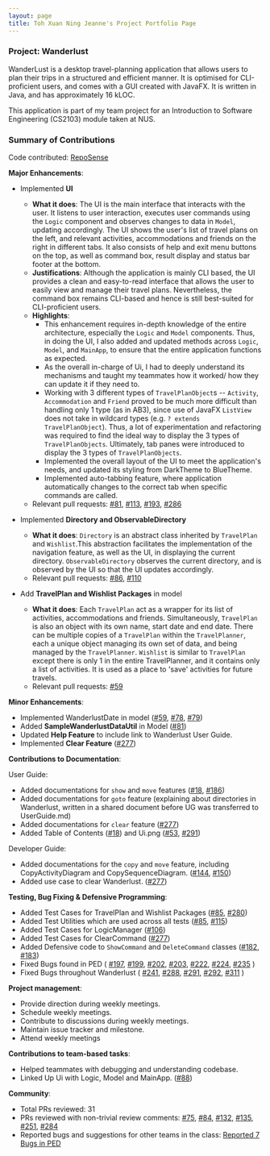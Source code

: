 ```yaml
---
layout: page
title: Toh Xuan Ning Jeanne's Project Portfolio Page
---
```


### Project: Wanderlust

WanderLust is a desktop travel-planning application that allows users to plan their trips in a structured and efficient manner.
It is optimised for CLI-proficient users, and comes with a GUI created with JavaFX.
It is written in Java, and has approximately 16 kLOC.

This application is part of my team project for an Introduction to Software Engineering (CS2103) module taken at NUS.

### Summary of Contributions

Code contributed: [RepoSense](https://nus-cs2103-ay2021s1.github.io/tp-dashboard/#breakdown=true&search=jeannetoh99)

**Major Enhancements**:
- Implemented **UI**
    - **What it does**: The UI is the main interface that interacts with the user. It listens to user interaction,
          executes user commands using the `Logic` component and observes changes to data in `Model`, updating
          accordingly. The UI shows the user's list of travel plans on the left, and relevant activities, accommodations
          and friends on the right in different tabs. It also consists of help and exit menu buttons on the top, as
          well as command box, result display and status bar footer at the bottom.
    - **Justifications**: Although the application is mainly CLI based, the UI provides a clean and easy-to-read interface
          that allows the user to easily view and manage their travel plans. Nevertheless, the command box remains
          CLI-based and hence is still best-suited for CLI-proficient users.
    - **Highlights**:
        - This enhancement requires in-depth knowledge of the entire architecture, especially the `Logic` and `Model` components.
          Thus, in doing the UI, I also added and updated methods across `Logic`, `Model`, and `MainApp`, to ensure that
          the entire application functions as expected.
        - As the overall in-charge of Ui, I had to deeply understand its mechanisms and taught my teammates how it worked/ how they
          can update it if they need to.
        - Working with 3 different types of `TravelPlanObject`s -- `Activity`, `Accommodation` and `Friend` proved to be much more difficult
          than handling only 1 type (as in AB3), since use of JavaFX `ListView` does not take in wildcard types (e.g. `? extends TravelPlanObject`).
          Thus, a lot of experimentation and refactoring was required to find the ideal way to display the 3 types of `TravelPlanObjects`.
          Ultimately, tab panes were introduced to display the 3 types of `TravelPlanObjects`.
        - Implemented the overall layout of the UI to meet the application's needs, and updated its styling from DarkTheme to BlueTheme.
        - Implemented auto-tabbing feature, where application automatically changes to the correct tab when specific commands are called.
    - Relevant pull requests: [\#81](https://github.com/AY2021S1-CS2103-T14-3/tp/pull/81),
        [\#113](https://github.com/AY2021S1-CS2103-T14-3/tp/pull/113),
        [\#193](https://github.com/AY2021S1-CS2103-T14-3/tp/pull/193),
        [\#286](https://github.com/AY2021S1-CS2103-T14-3/tp/pull/286)

- Implemented **Directory and ObservableDirectory**
    - **What it does**: `Directory` is an abstract class inherited by `TravelPlan` and `Wishlist`.This abstraction facilitates
        the implementation of the navigation feature, as well as the UI, in displaying the current directory. `ObservableDirectory`
        observes the current directory, and is observed by the UI so that the UI updates accordingly.
    - Relevant pull requests: [\#86](https://github.com/AY2021S1-CS2103-T14-3/tp/pull/86), [\#110](https://github.com/AY2021S1-CS2103-T14-3/tp/pull/110)

- Add **TravelPlan and Wishlist Packages** in model
    - **What it does**: Each `TravelPlan` act as a wrapper for its list of activities, accommodations and friends.
        Simultaneously, `TravelPlan` is also an object with its own name, start date and end date. There can be multiple copies
        of a `TravelPlan` within the `TravelPlanner`, each a unique object managing its own set of data, and being managed
        by the `TravelPlanner`. `Wishlist` is similar to `TravelPlan` except there is only 1 in the entire TravelPlanner,
        and it contains only a list of activities. It is used as a place to 'save' activities for future travels.
    - Relevant pull requests: [\#59](https://github.com/AY2021S1-CS2103-T14-3/tp/pull/59)

**Minor Enhancements**:
- Implemented WanderlustDate in model ([\#59](https://github.com/AY2021S1-CS2103-T14-3/tp/pull/59),
    [\#78](https://github.com/AY2021S1-CS2103-T14-3/tp/pull/78),
    [\#79](https://github.com/AY2021S1-CS2103-T14-3/tp/pull/79))
- Added **SampleWanderlustDataUtil** in Model ([\#81](https://github.com/AY2021S1-CS2103-T14-3/tp/pull/81))
- Updated **Help Feature** to include link to Wanderlust User Guide.
- Implemented **Clear Feature** ([\#277](https://github.com/AY2021S1-CS2103-T14-3/tp/pull/277))

**Contributions to Documentation**:

User Guide:
- Added documentations for `show` and `move` features ([\#18](https://github.com/AY2021S1-CS2103-T14-3/tp/pull/18),
    [\#186](https://github.com/AY2021S1-CS2103-T14-3/tp/pull/186))
- Added documentations for `goto` feature (explaining about directories in Wanderlust, written in a shared
document before UG was transferred to UserGuide.md)
- Added documentations for `clear` feature ([\#277](https://github.com/AY2021S1-CS2103-T14-3/tp/pull/277))
- Added Table of Contents ([\#18](https://github.com/AY2021S1-CS2103-T14-3/tp/pull/18)) and Ui.png ([\#53](https://github.com/AY2021S1-CS2103-T14-3/tp/pull/53), [\#291](https://github.com/AY2021S1-CS2103-T14-3/tp/pull/291))

Developer Guide:
- Added documentations for the `copy` and `move` feature, including CopyActivityDiagram and CopySequenceDiagram.
([\#144](https://github.com/AY2021S1-CS2103-T14-3/tp/pull/144), [\#150](https://github.com/AY2021S1-CS2103-T14-3/tp/pull/150))
- Added use case to clear Wanderlust. ([\#277](https://github.com/AY2021S1-CS2103-T14-3/tp/pull/277))

**Testing, Bug Fixing & Defensive Programming**:
- Added Test Cases for TravelPlan and Wishlist Packages ([\#85](https://github.com/AY2021S1-CS2103-T14-3/tp/pull/85),
    [\#280](https://github.com/AY2021S1-CS2103-T14-3/tp/pull/280))
- Added Test Utilities which are used across all tests ([\#85](https://github.com/AY2021S1-CS2103-T14-3/tp/pull/85),
    [\#115](https://github.com/AY2021S1-CS2103-T14-3/tp/pull/115))
- Added Test Cases for LogicManager ([\#106](https://github.com/AY2021S1-CS2103-T14-3/tp/pull/106))
- Added Test Cases for ClearCommand ([\#277](https://github.com/AY2021S1-CS2103-T14-3/tp/pull/277))
- Added Defensive code to `ShowCommand` and `DeleteCommand` classes ([\#182](https://github.com/AY2021S1-CS2103-T14-3/tp/pull/182),
    [\#183](https://github.com/AY2021S1-CS2103-T14-3/tp/pull/183))
- Fixed Bugs found in PED (
    [\#197](https://github.com/AY2021S1-CS2103-T14-3/tp/pull/197),
    [\#199](https://github.com/AY2021S1-CS2103-T14-3/tp/pull/199),
    [\#202](https://github.com/AY2021S1-CS2103-T14-3/tp/pull/202),
    [\#203](https://github.com/AY2021S1-CS2103-T14-3/tp/pull/203),
    [\#222](https://github.com/AY2021S1-CS2103-T14-3/tp/pull/222),
    [\#224](https://github.com/AY2021S1-CS2103-T14-3/tp/pull/224),
    [\#235](https://github.com/AY2021S1-CS2103-T14-3/tp/pull/235)
  )
- Fixed Bugs throughout Wanderlust (
    [\#241](https://github.com/AY2021S1-CS2103-T14-3/tp/pull/241),
    [\#288](https://github.com/AY2021S1-CS2103-T14-3/tp/pull/288),
    [\#291](https://github.com/AY2021S1-CS2103-T14-3/tp/pull/291),
    [\#292](https://github.com/AY2021S1-CS2103-T14-3/tp/pull/292),
    [\#311](https://github.com/AY2021S1-CS2103-T14-3/tp/pull/311)
  )

**Project management**:
- Provide direction during weekly meetings.
- Schedule weekly meetings.
- Contribute to discussions during weekly meetings.
- Maintain issue tracker and milestone.
- Attend weekly meetings

**Contributions to team-based tasks**:
- Helped teammates with debugging and understanding codebase.
- Linked Up Ui with Logic, Model and MainApp. ([\#88](https://github.com/AY2021S1-CS2103-T14-3/tp/pull/88))

**Community**:
- Total PRs reviewed: 31
- PRs reviewed with non-trivial review comments:
    [\#75](https://github.com/AY2021S1-CS2103-T14-3/tp/pull/75),
    [\#84](https://github.com/AY2021S1-CS2103-T14-3/tp/pull/84),
    [\#132](https://github.com/AY2021S1-CS2103-T14-3/tp/pull/132),
    [\#135](https://github.com/AY2021S1-CS2103-T14-3/tp/pull/135),
    [\#251](https://github.com/AY2021S1-CS2103-T14-3/tp/pull/251),
    [\#284](https://github.com/AY2021S1-CS2103-T14-3/tp/pull/284)
- Reported bugs and suggestions for other teams in the class:
    [Reported 7 Bugs in PED](https://github.com/jeannetoh99/ped/issues)
